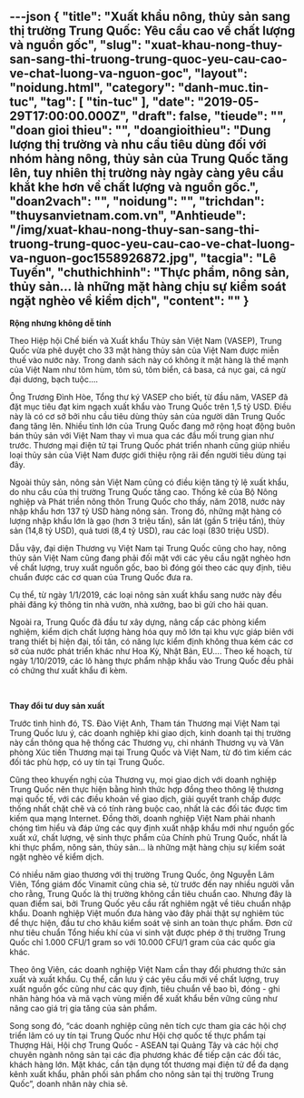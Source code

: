 ---json
{
    "title": "Xuất khẩu nông, thủy sản sang thị trường Trung Quốc: Yêu cầu cao về chất lượng và nguồn gốc",
    "slug": "xuat-khau-nong-thuy-san-sang-thi-truong-trung-quoc-yeu-cau-cao-ve-chat-luong-va-nguon-goc",
    "layout": "noidung.html",
    "category": "danh-muc.tin-tuc",
    "tag": [
        "tin-tuc"
    ],
    "date": "2019-05-29T17:00:00.000Z",
    "draft": false,
    "tieude": "",
    "doan gioi thieu": "",
    "doangioithieu": "Dung lượng thị trường và nhu cầu tiêu dùng đối với nhóm hàng nông, thủy sản của Trung Quốc tăng lên, tuy nhiên thị trường này ngày càng yêu cầu khắt khe hơn về chất lượng và nguồn gốc.",
    "doan2vach": "",
    "noidung": "",
    "trichdan": "thuysanvietnam.com.vn",
    "Anhtieude": "/img/xuat-khau-nong-thuy-san-sang-thi-truong-trung-quoc-yeu-cau-cao-ve-chat-luong-va-nguon-goc1558926872.jpg",
    "tacgia": "Lê Tuyến",
    "chuthichhinh": "Thực phẩm, nông sản, thủy sản... là những mặt hàng chịu sự kiểm soát ngặt nghèo về kiểm dịch",
    "__content__": ""
}
---
<p><strong>Rộng nhưng kh&ocirc;ng dễ t&iacute;nh</strong></p>

<p>Theo Hiệp hội Chế biến v&agrave; Xuất khẩu Thủy sản Việt Nam (VASEP), Trung Quốc vừa ph&ecirc; duyệt cho 33 mặt h&agrave;ng thủy sản của Việt Nam được miễn thuế v&agrave;o nước n&agrave;y. Trong danh s&aacute;ch n&agrave;y c&oacute; kh&ocirc;ng &iacute;t mặt h&agrave;ng l&agrave; thế mạnh của Việt Nam như t&ocirc;m h&ugrave;m, t&ocirc;m s&uacute;, t&ocirc;m biển, c&aacute; basa, c&aacute; nục gai, c&aacute; ngừ đại dương, bạch tuộc....</p>

<p>&Ocirc;ng Trương Đ&igrave;nh H&ograve;e, Tổng thư k&yacute; VASEP cho biết, từ đầu năm, VASEP đ&atilde; đặt mục ti&ecirc;u đạt kim ngạch xuất khẩu v&agrave;o Trung Quốc tr&ecirc;n 1,5 tỷ USD. Điều n&agrave;y l&agrave; c&oacute; cơ sở bởi nhu cầu ti&ecirc;u d&ugrave;ng thủy sản của người d&acirc;n Trung Quốc đang tăng l&ecirc;n. Nhiều tỉnh lớn của Trung Quốc đang mở rộng hoạt động bu&ocirc;n b&aacute;n thủy sản với Việt Nam thay v&igrave; mua qua c&aacute;c đầu mối trung gian như trước. Thương mại điện tử tại Trung Quốc ph&aacute;t triển nhanh cũng gi&uacute;p nhiều loại thủy sản của Việt Nam được giới thiệu rộng r&atilde;i đến người ti&ecirc;u d&ugrave;ng tại đ&acirc;y.</p>

<p>Ngo&agrave;i thủy sản, n&ocirc;ng sản Việt Nam cũng c&oacute; điều kiện tăng tỷ lệ xuất khẩu, do nhu cầu của thị trường Trung Quốc tăng cao. Thống k&ecirc; của Bộ N&ocirc;ng nghiệp v&agrave; Ph&aacute;t triển n&ocirc;ng th&ocirc;n Trung Quốc cho thấy, năm 2018, nước n&agrave;y nhập khẩu hơn 137 tỷ USD h&agrave;ng n&ocirc;ng sản. Trong đ&oacute;, những mặt h&agrave;ng c&oacute; lượng nhập khẩu lớn l&agrave; gạo (hơn 3 triệu tấn), sắn l&aacute;t (gần 5 triệu tấn), thủy sản (14,8 tỷ USD), quả tươi (8,4 tỷ USD), rau c&aacute;c loại (830 triệu USD).</p>

<p>Dẫu vậy, đại diện Thương vụ Việt Nam tại Trung Quốc cũng cho hay, n&ocirc;ng thủy sản Việt Nam cũng đang phải đối mặt với c&aacute;c y&ecirc;u cầu ngặt ngh&egrave;o hơn về chất lượng, truy xuất nguồn gốc, bao b&igrave; đ&oacute;ng g&oacute;i theo c&aacute;c quy định, ti&ecirc;u chuẩn được c&aacute;c cơ quan của Trung Quốc đưa ra.</p>

<p>Cụ thể, từ ng&agrave;y 1/1/2019, c&aacute;c loại n&ocirc;ng sản xuất khẩu sang nước n&agrave;y đều phải đăng k&yacute; th&ocirc;ng tin nh&agrave; vườn, nh&agrave; xưởng, bao b&igrave; gửi cho hải quan.</p>

<p>Ngo&agrave;i ra, Trung Quốc đ&atilde; đầu tư x&acirc;y dựng, n&acirc;ng cấp c&aacute;c ph&ograve;ng kiểm nghiệm, kiểm dịch chất lượng h&agrave;ng h&oacute;a quy m&ocirc; lớn tại khu vực gi&aacute;p bi&ecirc;n với trang thiết bị hiện đại, tối t&acirc;n, c&oacute; năng lực kiểm định kh&ocirc;ng thua k&eacute;m c&aacute;c cơ sở của nước ph&aacute;t triển kh&aacute;c như Hoa Kỳ, Nhật Bản, EU.... Theo kế hoạch, từ ng&agrave;y 1/10/2019, c&aacute;c l&ocirc; h&agrave;ng thực phẩm nhập khẩu v&agrave;o Trung Quốc đều phải c&oacute; chứng thư xuất khẩu đi k&egrave;m.</p>

<p>&nbsp;</p>

<p><strong>Thay đổi tư duy sản xuất</strong></p>

<p>Trước t&igrave;nh h&igrave;nh đ&oacute;, TS. Đ&agrave;o Việt Anh, Tham t&aacute;n Thương mại Việt Nam tại Trung Quốc lưu &yacute;, c&aacute;c doanh nghiệp khi giao dịch, kinh doanh tại thị trường n&agrave;y cần th&ocirc;ng qua hệ thống c&aacute;c Thương vụ, chi nh&aacute;nh Thương vụ v&agrave; Văn ph&ograve;ng X&uacute;c tiến Thương mại tại Trung Quốc v&agrave; Việt Nam, từ đ&oacute; t&igrave;m kiếm c&aacute;c đối t&aacute;c ph&ugrave; hợp, c&oacute; uy t&iacute;n tại Trung Quốc.</p>

<p>Cũng theo khuyến nghị của Thương vụ, mọi giao dịch với doanh nghiệp Trung Quốc n&ecirc;n thực hiện bằng h&igrave;nh thức hợp đồng theo th&ocirc;ng lệ thương mại quốc tế, với c&aacute;c điều khoản về giao dịch, giải quyết tranh chấp được thống nhất chặt chẽ v&agrave; c&oacute; t&iacute;nh r&agrave;ng buộc cao, nhất l&agrave; c&aacute;c đối t&aacute;c được t&igrave;m kiếm qua mạng Internet. Đồng thời, doanh nghiệp Việt Nam phải nhanh ch&oacute;ng t&igrave;m hiểu v&agrave; đ&aacute;p ứng c&aacute;c quy định xuất nhập khẩu mới như nguồn gốc xuất xứ, chất lượng, vệ sinh thực phẩm của Ch&iacute;nh phủ Trung Quốc, nhất l&agrave; khi thực phẩm, n&ocirc;ng sản, thủy sản... l&agrave; những mặt h&agrave;ng chịu sự kiểm so&aacute;t ngặt ngh&egrave;o về kiểm dịch.</p>

<p>C&oacute; nhiều năm giao thương với thị trường Trung Quốc, &ocirc;ng Nguyễn L&acirc;m Vi&ecirc;n, Tổng gi&aacute;m đốc Vinamit cũng chia sẻ, từ trước đến nay nhiều người vẫn cho rằng, Trung Quốc l&agrave; thị trường kh&ocirc;ng cần ti&ecirc;u chuẩn cao. Nhưng đ&acirc;y l&agrave; quan điểm sai, bởi Trung Quốc y&ecirc;u cầu rất nghi&ecirc;m ngặt về ti&ecirc;u chuẩn nhập khẩu. Doanh nghiệp Việt muốn đưa h&agrave;ng v&agrave;o đ&acirc;y phải thật sự nghi&ecirc;m t&uacute;c để thực hiện, đầu tư cho kh&acirc;u kiểm so&aacute;t vệ sinh an to&agrave;n thực phẩm. Đơn cử như ti&ecirc;u chuẩn Tổng hiếu kh&iacute; của vi sinh vật được ph&eacute;p ở thị trường Trung Quốc chỉ 1.000 CFU/1 gram so với 10.000 CFU/1 gram của c&aacute;c quốc gia kh&aacute;c.</p>

<p>Theo &ocirc;ng Vi&ecirc;n, c&aacute;c doanh nghiệp Việt Nam cần thay đổi phương thức sản xuất v&agrave; xuất khẩu. Cụ thể, cần lưu &yacute; c&aacute;c y&ecirc;u cầu mới về chất lượng, truy xuất nguồn gốc cũng như c&aacute;c quy định, ti&ecirc;u chuẩn về bao b&igrave;, đ&oacute;ng - ghi nh&atilde;n h&agrave;ng h&oacute;a v&agrave; m&atilde; vạch v&ugrave;ng miền để xuất khẩu bền vững cũng như n&acirc;ng cao gi&aacute; trị gia tăng của sản phẩm.</p>

<p>Song song đ&oacute;, &ldquo;c&aacute;c doanh nghiệp cũng n&ecirc;n t&iacute;ch cực tham gia c&aacute;c hội chợ triển l&atilde;m c&oacute; uy t&iacute;n tại Trung Quốc như Hội chợ quốc tế thực phẩm tại Thượng Hải, Hội chợ Trung Quốc - ASEAN tại Quảng T&acirc;y v&agrave; c&aacute;c hội chợ chuy&ecirc;n ng&agrave;nh n&ocirc;ng sản tại c&aacute;c địa phương kh&aacute;c để tiếp cận c&aacute;c đối t&aacute;c, kh&aacute;ch h&agrave;ng lớn. Mặt kh&aacute;c, cần tận dụng tốt thương mại điện tử để đa dạng k&ecirc;nh xuất khẩu, ph&acirc;n phối sản phẩm cho n&ocirc;ng sản tại thị trường Trung Quốc&rdquo;, doanh nh&acirc;n n&agrave;y chia sẻ.</p>
